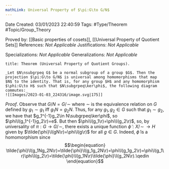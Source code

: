 ```yaml
---
mathLink: Universal Property of $\pi:G\to G/N$
---
```


<div class="topSpace"></div>

Date Created: 03/01/2023 22:40:59
Tags: #Type/Theorem #Topic/Group_Theory

Proved by: [[Basic properties of cosets]], [[Universal Property of Quotient Sets]]
References: _Not Applicable_
Justifications: _Not Applicable_

Specializations: _Not Applicable_
Generalizations: _Not Applicable_

``` ad-Theorem
title: Theorem (Universal Property of Quotient Groups).

_Let $N\nsubgrpeq G$ be a normal subgroup of a group $G$. Then the projection $\pi:G\to G/N$ is universal among homomorphisms that map $N$ to the identity. That is, for any group $H$ and any homomorphism $\phi:G\to H$ such that $N\subgrpeq\ker\phi$, the following diagram commutes:_
![[Images/2023-01-03_224316/image.svg|175]]

```

_Proof_. Observe that $G/N=G/\!\sim$ where $\sim$ is the equivalence relation on $G$ defined by $g_1\sim g_1$ iff $g_1N=g_2N$. Thus, for any $g_1,g_2\in G$ such that $g_1\sim g_2$, we have that $g_1^{-1}g_2\in N\subgrpeq\ker\phi$, so $\phi\l(g_1^{-1}g_2\r)=e$. But then $\phi\l(g_1\r)=\phi\l(g_2\r)$, so, by universality of $\pi:G\to G/\!\sim$, there exists a unique function $\tilde{\phi}:X/\!\sim\,\to H$ given by $\tilde{\phi}\l(gN\r)=\phi\l(g\r)$ for all $g\in G$. Indeed, $\tilde{\phi}$ is a homomorphism since
$$\begin{equation}
    \tilde{\phi}\l(g_1Ng_2N\r)=\tilde{\phi}\l(g_1g_2N\r)=\phi\l(g_1g_2\r)=\phi\l(g_1\r)\phi\l(g_2\r)=\tilde{\phi}\l(g_1N\r)\tilde{\phi}\l(g_2N\r).\qedin
\end{equation}$$

